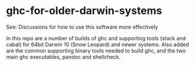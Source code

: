 # ghc-for-older-darwin-systems

See: Discussions for how to use this software more effectively

In this repo are a number of builds of ghc and supporting tools (stack and cabal) for 64bit Darwin 10 (Snow Leopard) and newer systems. Also added are the common supporting binary tools needed to build ghc, and the two main ghc executables, pandoc and shellcheck.
